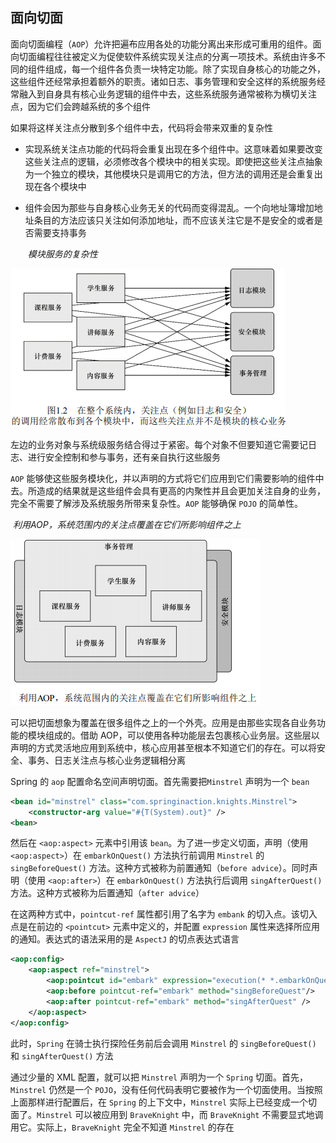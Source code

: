 ## 面向切面

面向切面编程（`AOP`）允许把遍布应用各处的功能分离出来形成可重用的组件。面向切面编程往往被定义为促使软件系统实现关注点的分离一项技术。系统由许多不同的组件组成，每一个组件各负责一块特定功能。除了实现自身核心的功能之外，这些组件还经常承担着额外的职责。诸如日志、事务管理和安全这样的系统服务经常融入到自身具有核心业务逻辑的组件中去，这些系统服务通常被称为横切关注点，因为它们会跨越系统的多个组件

如果将这样关注点分散到多个组件中去，代码将会带来双重的复杂性

* 实现系统关注点功能的代码将会重复出现在多个组件中。这意味着如果要改变这些关注点的逻辑，必须修改各个模块中的相关实现。即使把这些关注点抽象为一个独立的模块，其他模块只是调用它的方法，但方法的调用还是会重复出现在各个模块中

* 组件会因为那些与自身核心业务无关的代码而变得混乱。一个向地址簿增加地址条目的方法应该只关注如何添加地址，而不应该关注它是不是安全的或者是否需要支持事务

  ​							*模块服务的复杂性*

![](./Images/模块复杂性.png)

左边的业务对象与系统级服务结合得过于紧密。每个对象不但要知道它需要记日志、进行安全控制和参与事务，还有亲自执行这些服务

`AOP` 能够使这些服务模块化，并以声明的方式将它们应用到它们需要影响的组件中去。所造成的结果就是这些组件会具有更高的内聚性并且会更加关注自身的业务，完全不需要了解涉及系统服务所带来复杂性。`AOP` 能够确保 `POJO` 的简单性。

​				*利用AOP，系统范围内的关注点覆盖在它们所影响组件之上*

![](./Images/利用AOP降低复杂.png)

可以把切面想象为覆盖在很多组件之上的一个外壳。应用是由那些实现各自业务功能的模块组成的。借助 AOP，可以使用各种功能层去包裹核心业务层。这些层以声明的方式灵活地应用到系统中，核心应用甚至根本不知道它们的存在。可以将安全、事务、日志关注点与核心业务逻辑相分离

Spring 的 `aop` 配置命名空间声明切面。首先需要把`Minstrel` 声明为一个 `bean`

```xml
<bean id="minstrel" class="com.springinaction.knights.Minstrel">
	<constructor-arg value="#{T(System).out}" />
<bean>
```

然后在 `<aop:aspect>` 元素中引用该 `bean`。为了进一步定义切面，声明（使用 `<aop:aspect>`）在 `embarkOnQuest()` 方法执行前调用 `Minstrel` 的 `singBeforeQuest()` 方法。这种方式被称为前置通知（`before advice`）。同时声明（使用 `<aop:after>`）在 `embarkOnQuest()` 方法执行后调用 `singAfterQuest()` 方法。这种方式被称为后置通知（`after advice`）

在这两种方式中，`pointcut-ref` 属性都引用了名字为 `embank` 的切入点。该切入点是在前边的 `<pointcut>` 元素中定义的，并配置 `expression` 属性来选择所应用的通知。表达式的语法采用的是 `AspectJ` 的切点表达式语言

```xml
<aop:config>
	<aop:aspect ref="minstrel">
		<aop:pointcut id="embark" expression="execution(* *.embarkOnQuest(...)) "/>
		<aop:before pointcut-ref="embark" method="singBeforeQuest"/>
		<aop:after pointcut-ref="embark" method="singAfterQuest" />
    </aop:aspect>
</aop:config>
```

此时，`Spring` 在骑士执行探险任务前后会调用 `Minstrel` 的 `singBeforeQuest()` 和 `singAfterQuest()` 方法

通过少量的 XML 配置，就可以把 `Minstrel` 声明为一个 `Spring` 切面。首先，`Minstrel` 仍然是一个 `POJO`，没有任何代码表明它要被作为一个切面使用。当按照上面那样进行配置后，在 `Spring` 的上下文中，`Minstrel` 实际上已经变成一个切面了。`Minstrel` 可以被应用到 `BraveKnight` 中，而 `BraveKnight` 不需要显式地调用它。实际上，`BraveKnight` 完全不知道 `Minstrel` 的存在

